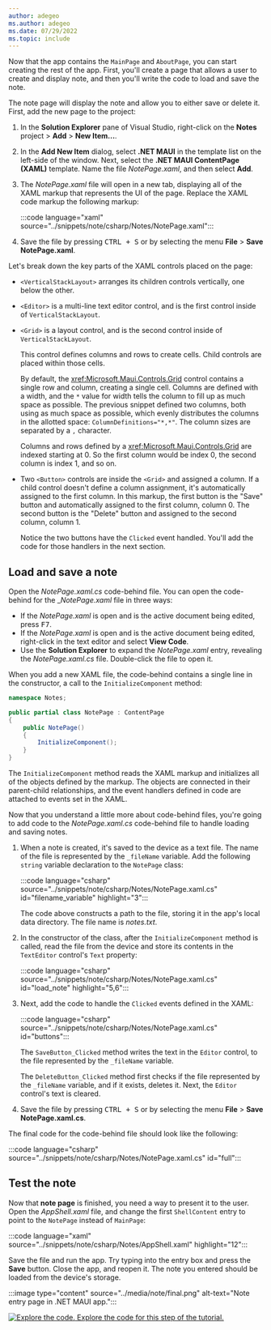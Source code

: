```yaml
---
author: adegeo
ms.author: adegeo
ms.date: 07/29/2022
ms.topic: include
---
```


Now that the app contains the `MainPage` and `AboutPage`, you can start creating the rest of the app. First, you'll create a page that allows a user to create and display note, and then you'll write the code to load and save the note.

The note page will display the note and allow you to either save or delete it. First, add the new page to the project:

01. In the **Solution Explorer** pane of Visual Studio, right-click on the **Notes** project > **Add** > **New Item...**.

01. In the **Add New Item** dialog, select **.NET MAUI** in the template list on the left-side of the window. Next, select the **.NET MAUI ContentPage (XAML)** template. Name the file _NotePage.xaml_, and then select **Add**.

01. The _NotePage.xaml_ file will open in a new tab, displaying all of the XAML markup that represents the UI of the page. Replace the XAML code markup the following markup:

    :::code language="xaml" source="../snippets/note/csharp/Notes/NotePage.xaml":::

01. Save the file by pressing <kbd>CTRL + S</kbd> or by selecting the menu **File** > **Save NotePage.xaml**.

Let's break down the key parts of the XAML controls placed on the page:

- `<VerticalStackLayout>` arranges its children controls vertically, one below the other.
- `<Editor>` is a multi-line text editor control, and is the first control inside of `VerticalStackLayout`.
- `<Grid>` is a layout control, and is the second control inside of `VerticalStackLayout`.

  This control defines columns and rows to create cells. Child controls are placed within those cells.

  By default, the <xref:Microsoft.Maui.Controls.Grid> control contains a single row and column, creating a single cell. Columns are defined with a width, and the `*` value for width tells the column to fill up as much space as possible. The previous snippet defined two columns, both using as much space as possible, which evenly distributes the columns in the allotted space: `ColumnDefinitions="*,*"`. The column sizes are separated by a `,` character.

  Columns and rows defined by a <xref:Microsoft.Maui.Controls.Grid> are indexed starting at 0. So the first column would be index 0, the second column is index 1, and so on.

- Two `<Button>` controls are inside the `<Grid>` and assigned a column. If a child control doesn't define a column assignment, it's automatically assigned to the first column. In this markup, the first button is the "Save" button and automatically assigned to the first column, column 0. The second button is the "Delete" button and assigned to the second column, column 1.

  Notice the two buttons have the `Clicked` event handled. You'll add the code for those handlers in the next section.

## Load and save a note

Open the _NotePage.xaml.cs_ code-behind file. You can open the code-behind for the __NotePage.xaml_ file in three ways:

- If the _NotePage.xaml_ is open and is the active document being edited, press <kbd>F7</kbd>.
- If the _NotePage.xaml_ is open and is the active document being edited, right-click in the text editor and select **View Code**.
- Use the **Solution Explorer** to expand the _NotePage.xaml_ entry, revealing the _NotePage.xaml.cs_ file. Double-click the file to open it.

When you add a new XAML file, the code-behind contains a single line in the constructor, a call to the `InitializeComponent` method:

```csharp
namespace Notes;

public partial class NotePage : ContentPage
{
    public NotePage()
    {
        InitializeComponent();
    }
}
```

The `InitializeComponent` method reads the XAML markup and initializes all of the objects defined by the markup. The objects are connected in their parent-child relationships, and the event handlers defined in code are attached to events set in the XAML.

Now that you understand a little more about code-behind files, you're going to add code to the _NotePage.xaml.cs_ code-behind file to handle loading and saving notes.

01. When a note is created, it's saved to the device as a text file. The name of the file is represented by the `_fileName` variable. Add the following `string` variable declaration to the `NotePage` class:

    :::code language="csharp" source="../snippets/note/csharp/Notes/NotePage.xaml.cs" id="filename_variable" highlight="3":::

    The code above constructs a path to the file, storing it in the app's local data directory. The file name is _notes.txt_.

01. In the constructor of the class, after the `InitializeComponent` method is called, read the file from the device and store its contents in the `TextEditor` control's `Text` property:

    :::code language="csharp" source="../snippets/note/csharp/Notes/NotePage.xaml.cs" id="load_note" highlight="5,6":::

01. Next, add the code to handle the `Clicked` events defined in the XAML:

    :::code language="csharp" source="../snippets/note/csharp/Notes/NotePage.xaml.cs" id="buttons":::

    The `SaveButton_Clicked` method writes the text in the `Editor` control, to the file represented by the `_fileName` variable.

    The `DeleteButton_Clicked` method first checks if the file represented by the `_fileName` variable, and if it exists, deletes it. Next, the `Editor` control's text is cleared.

01. Save the file by pressing <kbd>CTRL + S</kbd> or by selecting the menu **File** > **Save NotePage.xaml.cs**.

The final code for the code-behind file should look like the following:

:::code language="csharp" source="../snippets/note/csharp/Notes/NotePage.xaml.cs" id="full":::

## Test the note

Now that **note page** is finished, you need a way to present it to the user. Open the _AppShell.xaml_ file, and change the first `ShellContent` entry to point to the `NotePage` instead of `MainPage`:

:::code language="xaml" source="../snippets/note/csharp/Notes/AppShell.xaml" highlight="12":::

Save the file and run the app. Try typing into the entry box and press the **Save** button. Close the app, and reopen it. The note you entered should be loaded from the device's storage.

:::image type="content" source="../media/note/final.png" alt-text="Note entry page in .NET MAUI app.":::

[![Explore the code.](~/media/code-sample.png) Explore the code for this step of the tutorial.](https://github.com/dotnet/maui-samples/tree/main/6.0/Tutorials/CreateNetMauiApp/step3)
